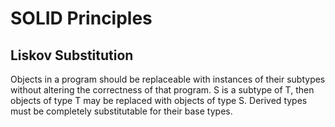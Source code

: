 ﻿# SOLID Principles

## Liskov Substitution

Objects in a program should be replaceable with instances of their subtypes without altering the correctness of that program.
S is a subtype of T, then objects of type T may be replaced with objects of type S. Derived types must be completely substitutable for their base types.